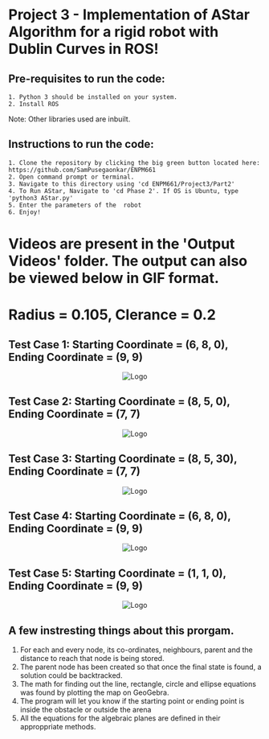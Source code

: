 <h1>Project 3 - Implementation of AStar Algorithm for a rigid robot with Dublin Curves in ROS!</h1>

  <h2>Pre-requisites to run the code:</h2>

    1. Python 3 should be installed on your system.
    2. Install ROS

Note:  Other libraries used are inbuilt.</br>

  <h2>Instructions to run the code:</h2>
  
    1. Clone the repository by clicking the big green button located here: https://github.com/SamPusegaonkar/ENPM661
    2. Open command prompt or terminal.
    3. Navigate to this directory using 'cd ENPM661/Project3/Part2'
    4. To Run AStar, Navigate to 'cd Phase 2'. If OS is Ubuntu, type 'python3 AStar.py'
    5. Enter the parameters of the  robot
    6. Enjoy!


<h1>Videos are present in the 'Output Videos' folder. The output can also be viewed below in GIF format.</h2>

<h1> Radius = 0.105, Clerance = 0.2 </h1>

<h2> Test Case 1: Starting Coordinate = (6, 8, 0), Ending Coordinate = (9, 9)</h2>

<p align="center">
  <img src="https://user-images.githubusercontent.com/12711480/116009412-85750800-a5e7-11eb-848d-2923356f058a.gif" alt="Logo"/>
</p>
<h2> Test Case 2: Starting Coordinate = (8, 5, 0), Ending Coordinate = (7, 7)</h2>

<p align="center">
  <img src="https://user-images.githubusercontent.com/12711480/116009413-85750800-a5e7-11eb-962d-df89c625a66b.gif" alt="Logo"/>
</p>

<h2> Test Case 3: Starting Coordinate = (8, 5, 30), Ending Coordinate = (7, 7) </h2>

<p align="center">
  
  <img src="https://user-images.githubusercontent.com/12711480/116009414-860d9e80-a5e7-11eb-9ff5-97670a9dab58.gif" alt="Logo"/>
</p>

<h2> Test Case 4: Starting Coordinate = (6, 8, 0), Ending Coordinate = (9, 9) </h2>

<p align="center">
  <img src="https://user-images.githubusercontent.com/12711480/116009415-860d9e80-a5e7-11eb-8044-d994e4fc596f.gif" alt="Logo"/>
</p>

<h2> Test Case 5: Starting Coordinate = (1, 1, 0), Ending Coordinate = (9, 9) </h2>

<p align="center">
  <img src="https://user-images.githubusercontent.com/12711480/116009416-860d9e80-a5e7-11eb-8965-4f7c2775f2d4.gif" alt="Logo"/>
</p>


## A few instresting things about this prorgam.
  1. For each and every node, its co-ordinates, neighbours, parent and the distance to reach that node is being stored.
  2. The parent node has been created so that once the final state is found, a solution could be backtracked.
  3. The math for finding out the line, rectangle, circle and ellipse equations was found by plotting the map on GeoGebra.
  4. The program will let you know if the starting point or ending point is inside the obstacle or outside the arena
  5. All the equations for the algebraic planes are defined in their approppriate methods.